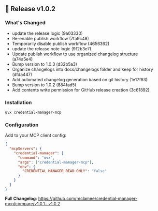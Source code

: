 ## 🚀 Release v1.0.2

### What's Changed
- update the release logic (9a03330)
- Re-enable publish workflow (7fa9c48)
- Temporarily disable publish workflow (4656362)
- update the release note logic (9f2b3e7)
- Update publish workflow to use organized changelog structure (a74a5e4)
- Bump version to 1.0.3 (d32b5a3)
- Organize changelogs into docs/changelogs folder and keep for history (dfda447)
- Add automated changelog generation based on git history (1e17f93)
- Bump version to 1.0.2 (884fad5)
- Add contents write permission for GitHub release creation (3c61892)
### Installation
```bash
uvx credential-manager-mcp
```

### Configuration
Add to your MCP client config:
```json
{
  "mcpServers": {
    "credential-manager": {
      "command": "uvx",
      "args": ["credential-manager-mcp"],
      "env": {
        "CREDENTIAL_MANAGER_READ_ONLY": "false"
      }
    }
  }
}
```

**Full Changelog**: https://github.com/mclamee/credential-manager-mcp/compare/v1.0.1...v1.0.2
